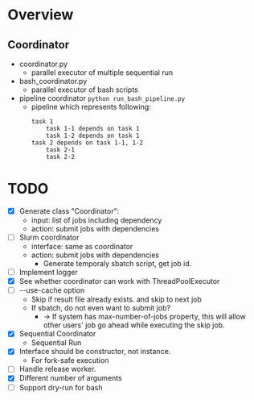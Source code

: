 # Overview

## Coordinator
- coordinator.py
    - parallel executor of multiple sequential run
- bash_coordinator.py
    - parallel executor of bash scripts
- pipeline coordinator
    `python run_bash_pipeline.py`
    - pipeline which represents following:
        ```
        task 1
            task 1-1 depends on task 1
            task 1-2 depends on task 1
        task 2 depends on task 1-1, 1-2
            task 2-1
            task 2-2
        ```


# TODO
- [x] Generate class "Coordinator":
    - input: list of jobs including dependency
    - action: submit jobs with dependencies
- [ ] Slurm coordinator
    - interface: same as coordinator
    - action: submit jobs with dependencies
        - Generate temporaly sbatch script, get job id.
- [ ] Implement logger
- [x] See whether coordinator can work with ThreadPoolExecutor
- [ ] --use-cache option
    - Skip if result file already exists. and skip to next job
    - If sbatch, do not even want to submit job?
        - -> If system has max-number-of-jobs property, this will allow other users' job go ahead while executing the skip job.
- [x] Sequential Coordinator
    - Sequential Run
- [x] Interface should be constructor, not instance.
    - For fork-safe execution
- [ ] Handle release worker.
- [x] Different number of arguments
- [ ] Support dry-run for bash